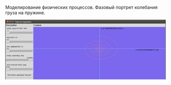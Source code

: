 Моделирование физических процессов. Фазовый портрет колебания груза на пружине.

![Image](https://github.com/BeautifulDirt/phase_portrait/raw/master/phase_portrait.png)

